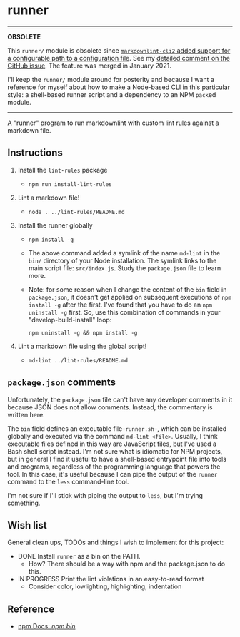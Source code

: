 # runner

---
**OBSOLETE**

This `runner/` module is obsolete since [`markdownlint-cli2` added support for a configurable path to a configuration file](https://github.com/DavidAnson/markdownlint-cli2/issues/8).
See my [detailed comment on the GitHub issue](https://github.com/DavidAnson/markdownlint-cli2/issues/8#issuecomment-890687861).
The feature was merged in January 2021.

I'll keep the `runner/` module around for posterity and because I want a reference for myself about how to make a Node-based
CLI in this particular style: a shell-based runner script and a dependency to an NPM `pack`ed module.

---

A "runner" program to run markdownlint with custom lint rules against a markdown file.

## Instructions

1. Install the `lint-rules` package
   *  `npm run install-lint-rules`
1. Lint a markdown file!
   *  `node . ../lint-rules/README.md`
1. Install the runner globally
   *  `npm install -g`
   *  The above command added a symlink of the name `md-lint` in the `bin/` directory of your Node installation. The symlink
      links to the main script file: `src/index.js`. Study the `package.json` file to learn more.
   *  Note: for some reason when I change the content of the `bin` field in `package.json`, it doesn't get applied on
      subsequent executions of `npm install -g` after the first. I've found that you have to do an `npm uninstall -g` first.
      So, use this combination of commands in your "develop-build-install" loop:
      
      ```shell
      npm uninstall -g && npm install -g
      ```
   
1. Lint a markdown file using the global script!
   *  `md-lint ../lint-rules/README.md`
   
## `package.json` comments

Unfortunately, the `package.json` file can't have any developer comments in it because JSON does not allow comments. Instead,
the commentary is written here.

The `bin` field defines an executable file–`runner.sh`–, which can be installed globally and executed via the command `md-lint <file>`.
Usually, I think executable files defined in this way are JavaScript files, but I've used a Bash shell script instead. I'm
not sure what is idiomatic for NPM projects, but in general I find it useful to have a shell-based entrypoint file into
tools and programs, regardless of the programming language that powers the tool. In this case, it's useful because I can
pipe the output of the `runner` command to the `less` command-line tool.

I'm not sure if I'll stick with piping the output to `less`, but I'm trying something.

## Wish list

General clean ups, TODOs and things I wish to implement for this project:

*  DONE Install `runner` as a bin on the PATH.
   *  How? There should be a way with npm and the package.json to do this.
*  IN PROGRESS Print the lint violations in an easy-to-read format
   * Consider color, lowlighting, highlighting, indentation

## Reference

*  [npm Docs: *npm bin*](https://docs.npmjs.com/cli/v7/configuring-npm/package-json#bin)
